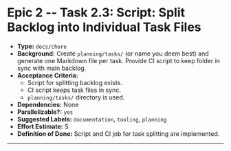 # Epic 2 -- Task 2.3: Script: Split Backlog into Individual Task Files
*   **Type:** `docs/chore`
*   **Background:**
    Create `planning/tasks/` (or name you deem best) and generate one Markdown file per task. Provide CI script to keep folder in sync with main backlog.
*   **Acceptance Criteria:**
    *   Script for splitting backlog exists.
    *   CI script keeps task files in sync.
    *   `planning/tasks/` directory is used.
*   **Dependencies:** None
*   **Parallelizable?:** `yes`
*   **Suggested Labels:** `documentation`, `tooling`, `planning`
*   **Effort Estimate:** S
*   **Definition of Done:**
    Script and CI job for task splitting are implemented.
---
